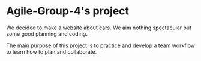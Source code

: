 # Agile-Group-4's project

We decided to make a website about cars. We aim nothing spectacular but some
good planning and coding.

The main purpose of this project is to practice and develop a team workflow to
learn how to plan and collaborate.

